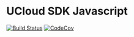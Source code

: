 # UCloud SDK Javascript

[![Build Status](https://github.com/ucloud/ucloud-sdk-js/workflows/build/badge.svg)](https://github.com/ucloud/ucloud-sdk-js/actions)
[![CodeCov](https://codecov.io/gh/ucloud/ucloud-sdk-js/branch/master/graph/badge.svg)](https://codecov.io/gh/ucloud/ucloud-sdk-js)
